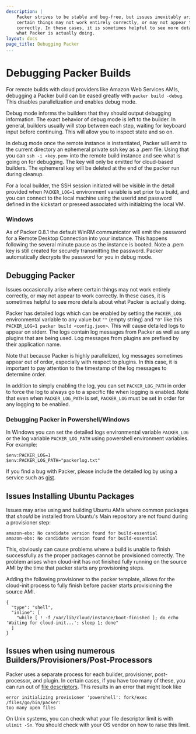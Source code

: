```yaml
---
description: |
    Packer strives to be stable and bug-free, but issues inevitably arise where
    certain things may not work entirely correctly, or may not appear to work
    correctly. In these cases, it is sometimes helpful to see more details about
    what Packer is actually doing.
layout: docs
page_title: Debugging Packer
...
```


# Debugging Packer Builds

For remote builds with cloud providers like Amazon Web Services AMIs, debugging
a Packer build can be eased greatly with `packer build -debug`. This disables
parallelization and enables debug mode.

Debug mode informs the builders that they should output debugging information.
The exact behavior of debug mode is left to the builder. In general, builders
usually will stop between each step, waiting for keyboard input before
continuing. This will allow you to inspect state and so on.

In debug mode once the remote instance is instantiated, Packer will emit to the
current directory an ephemeral private ssh key as a .pem file. Using that you
can `ssh -i <key.pem>` into the remote build instance and see what is going on
for debugging. The key will only be emitted for cloud-based builders. The
ephemeral key will be deleted at the end of the packer run during cleanup.

For a local builder, the SSH session initiated will be visible in the detail
provided when `PACKER_LOG=1` environment variable is set prior to a build,
and you can connect to the local machine using the userid and password defined
in the kickstart or preseed associated with initialzing the local VM.

### Windows

As of Packer 0.8.1 the default WinRM communicator will emit the password for a
Remote Desktop Connection into your instance. This happens following the several
minute pause as the instance is booted. Note a .pem key is still created for
securely transmitting the password. Packer automatically decrypts the password
for you in debug mode.

## Debugging Packer

Issues occasionally arise where certain things may not work entirely correctly,
or may not appear to work correctly. In these cases, it is sometimes helpful to
see more details about what Packer is actually doing.

Packer has detailed logs which can be enabled by setting the `PACKER_LOG`
environmental variable to any value but `""` (empty string) and `"0"` like this
`PACKER_LOG=1 packer build <config.json>`. This will cause detailed logs to
appear on stderr. The logs contain log messages from Packer as well as any
plugins that are being used. Log messages from plugins are prefixed by their
application name.

Note that because Packer is highly parallelized, log messages sometimes appear
out of order, especially with respect to plugins. In this case, it is important
to pay attention to the timestamp of the log messages to determine order.

In addition to simply enabling the log, you can set `PACKER_LOG_PATH` in order
to force the log to always go to a specific file when logging is enabled. Note
that even when `PACKER_LOG_PATH` is set, `PACKER_LOG` must be set in order for
any logging to be enabled.

### Debugging Packer in Powershell/Windows

In Windows you can set the detailed logs environmental variable `PACKER_LOG` or
the log variable `PACKER_LOG_PATH` using powershell environment variables. For
example:

    $env:PACKER_LOG=1
    $env:PACKER_LOG_PATH="packerlog.txt"

If you find a bug with Packer, please include the detailed log by using a
service such as [gist](https://gist.github.com).

## Issues Installing Ubuntu Packages

Issues may arise using and building Ubuntu AMIs where common packages that
*should* be installed from Ubuntu's Main repository are not found during a
provisioner step:

    amazon-ebs: No candidate version found for build-essential
    amazon-ebs: No candidate version found for build-essential

This, obviously can cause problems where a build is unable to finish
successfully as the proper packages cannot be provisioned correctly. The problem
arises when cloud-init has not finished fully running on the source AMI by the
time that packer starts any provisioning steps.

Adding the following provisioner to the packer template, allows for the
cloud-init process to fully finish before packer starts provisioning the source
AMI.

    {
      "type": "shell",
      "inline": [
        "while [ ! -f /var/lib/cloud/instance/boot-finished ]; do echo 'Waiting for cloud-init...'; sleep 1; done"
      ]
    }


## Issues when using numerous Builders/Provisioners/Post-Processors

Packer uses a separate process for each builder, provisioner, post-processor,
and plugin. In certain cases, if you have too many of these, you can run out of
[file descriptors](https://en.wikipedia.org/wiki/File_descriptor). This results
in an error that might look like

```
error initializing provisioner 'powershell': fork/exec /files/go/bin/packer:
too many open files
```

On Unix systems, you can check what your file descriptor limit is with `ulimit
-Sn`. You should check with your OS vendor on how to raise this limit.
